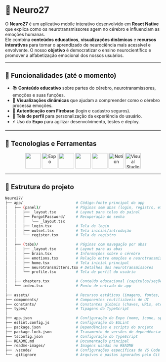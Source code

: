 # 🧠 Neuro27

O **Neuro27** é um aplicativo mobile interativo desenvolvido em **React Native** que explica como os neurotransmissores agem no cérebro e influenciam as emoções humanas.  
Ele combina **conteúdos educativos**, **visualizações dinâmicas** e **recursos interativos** para tornar o aprendizado de neurociência mais acessível e envolvente.
O nosso **objetivo** é democratizar o ensino neurocientífico e promover a alfabetização emocional dos nossos usuários.


---

## 🚀 Funcionalidades (até o momento) 
* 📚 **Conteúdo educativo** sobre partes do cérebro, neurotransmissores, emoções e suas funções. 
* 🎨 **Visualizações dinâmicas** que ajudam a compreender como o cérebro processa emoções.
* 🔐 **Autenticação com Firebase** (login e cadastro seguros).
* 👤 **Tela de perfil** para personalização da experiência do usuário.
* ⚡ Uso do **Expo** para agilizar desenvolvimento, testes e deploy.

---

## 🚀 Tecnologias e Ferramentas

<div align="center">
  <!-- Primeira fileira -->
  <img src="https://cdn.jsdelivr.net/gh/devicons/devicon@latest/icons/reactnative/reactnative-original.svg" height="50" alt"React Native" />
  <img src="https://upload.wikimedia.org/wikipedia/commons/2/28/Expo_Logo_white.png" height="50" alt="Expo" />
  <img src="https://cdn.jsdelivr.net/gh/devicons/devicon@latest/icons/firebase/firebase-original.svg" height="50" alt"Firebase" />
  <img src="https://cdn.jsdelivr.net/gh/devicons/devicon@latest/icons/typescript/typescript-original.svg" height="50" alt"TypeScript" />
  <img src="https://cdn.jsdelivr.net/gh/devicons/devicon@latest/icons/figma/figma-original.svg" height="50" alt"Figma" />
  <img src="https://cdn.jsdelivr.net/gh/devicons/devicon@latest/icons/notion/notion-original.svg" height="50" alt="Notion" />
  <img src="https://cdn.jsdelivr.net/gh/devicons/devicon@latest/icons/vscode/vscode-original.svg" height="50" alt="Visual Studio Code"/>
</div>

---

## 📂 Estrutura do projeto

```bash
Neuro27/
├── app/                        # Código-fonte principal do app
│   ├── (panel)/                # Páginas sem abas (login, registro, etc.)
│   │   ├── _layout.tsx         # Layout para telas do painel
│   │   ├── ForgotPassword/     # Recuperação de senha
│   │   │   └── _layout.tsx
│   │   ├── login.tsx           # Tela de login
│   │   ├── outset.tsx          # Tela inicial/introdução
│   │   └── register.tsx        # Tela de registro
│   │
│   ├── (tabs)/                 # Páginas com navegação por abas
│   │   ├── _layout.tsx         # Layout para as abas
│   │   ├── brain.tsx           # Informações sobre o cérebro
│   │   ├── emotions.tsx        # Relação entre emoções e neurotransmissores
│   │   ├── home.tsx            # Tela inicial principal
│   │   ├── neurotransmitters.tsx # Detalhes dos neurotransmissores
│   │   └── profile.tsx         # Tela de perfil do usuário
│   │
│   ├── chapters.tsx            # Conteúdo educacional (capítulos/seções)
│   └── index.tsx               # Ponto de entrada do app
│
├── assets/                     # Recursos estáticos (imagens, fontes, etc.)
├── components/                 # Componentes reutilizáveis de UI
├── constants/                  # Constantes globais (chaves, URLs, etc.)
├── types/                      # Tipagens do TypeScript
│
├── app.json                    # Configuração do Expo (nome, ícone, splash)
├── eslint.config.js            # Configuração do ESLint
├── package.json                # Dependências e scripts do projeto
├── package-lock.json           # Travamento de versões de dependências
├── tsconfig.json               # Configuração do TypeScript
├── README.md                   # Documentação principal
├── readme-images/              # Imagens usadas no README
├── .vscode/                    # Configurações específicas do VS Code
└── .gitignore                  # Arquivos e pastas ignorados pelo Git
